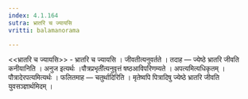 ```yaml
---
index: 4.1.164
sutra: भ्रातरि च ज्यायसि
vritti: balamanorama

---
```

<<भ्रातरि च ज्यायसि>> - भ्रातरि च ज्यायसि । जीवतीत्यनुवर्तते । तदाह — ज्येष्ठे भ्रातरि जीवति कनीयानिति । अनुज इत्यर्थः ।पौत्रप्रभृती॑त्यनुवृत्तं षष्ठआविपरिणम्यते । अपत्यमित्यधिकृतम् । पौत्रादेरपत्यमित्यर्थः । फलितमाह — चतुर्थादिरिति । मृतेष्वपि पित्रादिषु ज्येष्ठे भ्रातरि जीवति युवसञ्ज्ञार्थमिदम् ।